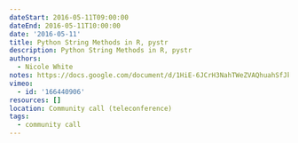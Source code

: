 ```yaml
---
dateStart: 2016-05-11T09:00:00
dateEnd: 2016-05-11T10:00:00
date: '2016-05-11'
title: Python String Methods in R, pystr
description: Python String Methods in R, pystr
authors:
  - Nicole White
notes: https://docs.google.com/document/d/1HiE-6JCrH3NahTWeZVAQhuahSfJkJ6HuMqIdMQPm9d4/edit#
vimeo:
  - id: '166440906'
resources: []
location: Community call (teleconference)
tags:
  - community call
---
```

